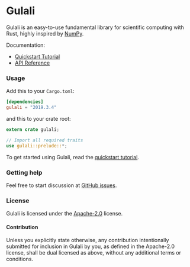 # Gulali
Gulali is an easy-to-use fundamental library for scientific computing with Rust,
highly inspired by [NumPy].

Documentation:
- [Quickstart Tutorial][quickstart tutorial]
- [API Reference]

[NumPy]: http://www.numpy.org/
[API Reference]: https://docs.rs/gulali

### Usage
Add this to your `Cargo.toml`:

```toml
[dependencies]
gulali = "2019.3.4"
```

and this to your crate root:

```rust
extern crate gulali;

// Import all required traits
use gulali::prelude::*;
```

To get started using Gulali, read the [quickstart tutorial].

[quickstart tutorial]:  https://docs.rs/gulali#quickstart-tutorial

### Getting help
Feel free to start discussion at [GitHub issues].

[Github issues]: https://github.com/pyk/gulali/issues/new/choose

### License
Gulali is licensed under the [Apache-2.0](./LICENSE) license.

#### Contribution
Unless you explicitly state otherwise, any contribution intentionally
submitted for inclusion in Gulali by you, as defined in the Apache-2.0
license, shall be dual licensed as above, without
any additional terms or conditions.